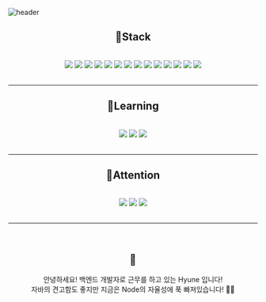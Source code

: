 ![header](https://capsule-render.vercel.app/api?type=waving&color=80EC6C&height=180&section=header&text=👋Hyune's&fontSize=50&fontColor=FFFFFF&fontAlign=80&fontAlignY=35)
<div align="center">
    <h2>📕Stack</h2>
    <p>
        <br/>
        <img src="https://img.shields.io/badge/Java-FA7128?style=flat-square&logo=Java&logoColor=white"/>
        <img src="https://img.shields.io/badge/JavaScript-F7DF1E?style=flat-square&logo=JavaScript&logoColor=white"/>
        <img src="https://img.shields.io/badge/TypeScript-2D84E1?style=flat-square&logo=TypeScript&logoColor=white"/>
        <img src="https://img.shields.io/badge/Spring-51A829?style=flat-square&logo=Thymeleaf&logoColor=white">
        <img src="https://img.shields.io/badge/Spring Boot-62E028?style=flat-square&logo=Spring Boot&logoColor=white"/>
        <img src="https://img.shields.io/badge/Gralde-28E0DA?style=flat-square&logo=Gradle&logoColor=white"/>
        <img src="https://img.shields.io/badge/Oracle-F03F1F?style=flat-square&logo=Oracle&logoColor=white"/>
        <img src="https://img.shields.io/badge/React-3E76DF?style=flat-square&logo=React&logoColor=white"/>
        <img src="https://img.shields.io/badge/PostgreSql-3EA9DF?style=flat-square&logo=PostgreSQL&logoColor=white"/>
        <img src="https://img.shields.io/badge/MySql-74C0E6?style=flat-square&logo=MySQL&logoColor=white"/>
        <img src="https://img.shields.io/badge/HTML5-F6921B?style=flat-square&logo=HTML5&logoColor=white"/>
        <img src="https://img.shields.io/badge/GraphQL-F846E8?style=flat-square&logo=GraphQL&logoColor=white"/> 
        <img src="https://img.shields.io/badge/AWS-F07A28?style=flat-square&logo=Amazon AWS&logoColor=white"/>
        <img src="https://img.shields.io/badge/Nginx-33CC3C?style=flat-square&logo=NGINX&logoColor=white"/><br/><br/>
        <hr/>
    </p>
    <h2>📗Learning</h2>
    <p>
        <br/>
        <img src="https://img.shields.io/badge/Node-6CCD2D?style=flat-square&logo=Node.js&logoColor=white"/>
        <img src="https://img.shields.io/badge/Next-BABDB9?style=flat-square&logo=Next.js&logoColor=white"/>
        <img src="https://img.shields.io/badge/Swift-FA7128?style=flat-square&logo=Swift&logoColor=white"/><br/><br/>
        <hr/>
    </p>
    <h2>📘Attention</h2>
    <p>
        <br/>
        <img src="https://img.shields.io/badge/docker-2496ed?style=flat-square&logo=docker&logoColor=white"/>
        <img src="https://img.shields.io/badge/NestJs-E0234E?style=flat-square&logo=NestJS&logoColor=white"/>
        <img src="https://img.shields.io/badge/firebase-FFCA28?style=flat-square&logo=firebase&logoColor=white"/><br/><br/>
        <hr/>
    </p>
    <br/>
    <h2>🐻</h2>
    <p>
        안녕하세요! 백엔드 개발자로 근무를 하고 있는 Hyune 입니다!<br/>
        자바의 견고함도 좋지만 지금은 Node의 자율성에 푹 빠져있습니다!  🏊‍♂️
    </p>
</div>
